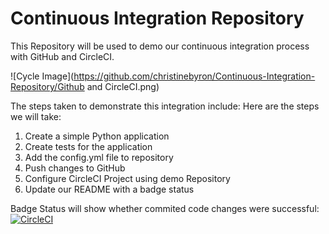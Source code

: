 # Continuous Integration Repository

This Repository will be used to demo our continuous integration process with GitHub and CircleCI.


![Cycle Image](https://github.com/christinebyron/Continuous-Integration-Repository/Github and CircleCI.png)

The steps taken to demonstrate this integration include:
Here are the steps we will take:
   1. Create a simple Python application
   2. Create tests for the application
   3. Add the config.yml file to repository
   4. Push changes to GitHub
   5. Configure CircleCI Project using demo Repository
   6. Update our README with a badge status

Badge Status will show whether commited code changes were successful: 
[![CircleCI](https://circleci.com/gh/christinebyron/Continuous-Integration-Repository.svg?style=svg)](https://circleci.com/gh/christinebyron/Continuous-Integration-Repository)
